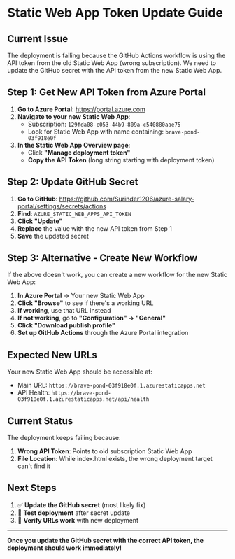 # Static Web App Token Update Guide

## Current Issue
The deployment is failing because the GitHub Actions workflow is using the API token from the old Static Web App (wrong subscription). We need to update the GitHub secret with the API token from the new Static Web App.

## Step 1: Get New API Token from Azure Portal

1. **Go to Azure Portal**: https://portal.azure.com
2. **Navigate to your new Static Web App**:
   - Subscription: `129fda08-c053-44b9-809a-c540880aae75`
   - Look for Static Web App with name containing: `brave-pond-03f918e0f`
3. **In the Static Web App Overview page**:
   - Click **"Manage deployment token"** 
   - **Copy the API Token** (long string starting with deployment token)

## Step 2: Update GitHub Secret

1. **Go to GitHub**: https://github.com/Surinder1206/azure-salary-portal/settings/secrets/actions
2. **Find**: `AZURE_STATIC_WEB_APPS_API_TOKEN`
3. **Click "Update"**
4. **Replace** the value with the new API token from Step 1
5. **Save** the updated secret

## Step 3: Alternative - Create New Workflow

If the above doesn't work, you can create a new workflow for the new Static Web App:

1. **In Azure Portal** → Your new Static Web App
2. **Click "Browse"** to see if there's a working URL
3. **If working**, use that URL instead
4. **If not working**, go to **"Configuration" → "General"**
5. **Click "Download publish profile"** 
6. **Set up GitHub Actions** through the Azure Portal integration

## Expected New URLs

Your new Static Web App should be accessible at:
- Main URL: `https://brave-pond-03f918e0f.1.azurestaticapps.net`
- API Health: `https://brave-pond-03f918e0f.1.azurestaticapps.net/api/health`

## Current Status

The deployment keeps failing because:
1. **Wrong API Token**: Points to old subscription Static Web App
2. **File Location**: While index.html exists, the wrong deployment target can't find it

## Next Steps

1. ✅ **Update the GitHub secret** (most likely fix)
2. 🔄 **Test deployment** after secret update
3. 🔄 **Verify URLs work** with new deployment

---

**Once you update the GitHub secret with the correct API token, the deployment should work immediately!**